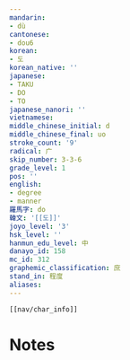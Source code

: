 ```yaml
---
mandarin:
- dù
cantonese:
- dou6
korean:
- 도
korean_native: ''
japanese:
- TAKU
- DO
- TO
japanese_nanori: ''
vietnamese:
middle_chinese_initial: d
middle_chinese_final: uo
stroke_count: '9'
radical: 广
skip_number: 3-3-6
grade_level: 1
pos: ''
english:
- degree
- manner
羅馬字: do
韓文: '[[도]]'
joyo_level: '3'
hsk_level: ''
hanmun_edu_level: 中
danayo_id: 158
mc_id: 312
graphemic_classification: 庶
stand_in: 程度
aliases:
---
```

```meta-bind-embed
[[nav/char_info]]
```

# Notes
